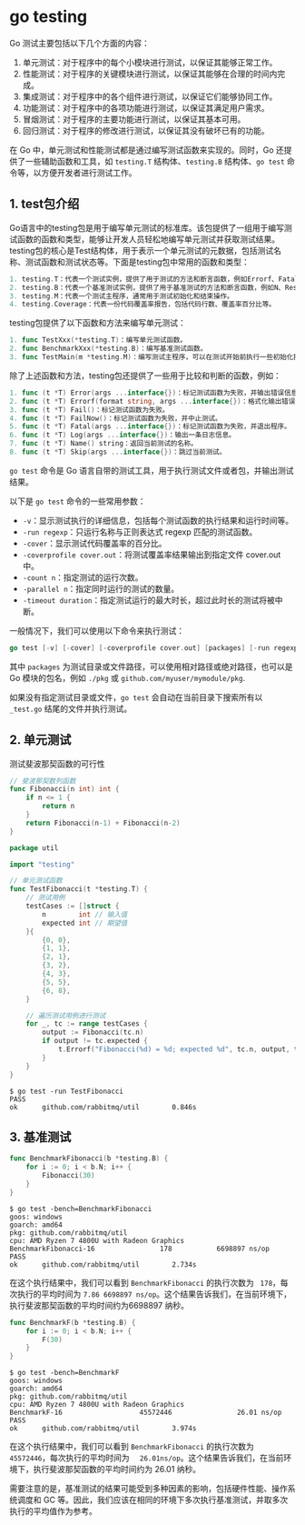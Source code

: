 # go testing

Go 测试主要包括以下几个方面的内容：

1. 单元测试：对于程序中的每个小模块进行测试，以保证其能够正常工作。
2. 性能测试：对于程序的关键模块进行测试，以保证其能够在合理的时间内完成。
3. 集成测试：对于程序中的各个组件进行测试，以保证它们能够协同工作。
4. 功能测试：对于程序中的各项功能进行测试，以保证其满足用户需求。
5. 冒烟测试：对于程序的主要功能进行测试，以保证其基本可用。
6. 回归测试：对于程序的修改进行测试，以保证其没有破坏已有的功能。

在 Go 中，单元测试和性能测试都是通过编写测试函数来实现的。同时，Go 还提供了一些辅助函数和工具，如 `testing.T` 结构体、`testing.B` 结构体、`go test` 命令等，以方便开发者进行测试工作。

## 1. test包介绍

Go语言中的testing包是用于编写单元测试的标准库。该包提供了一组用于编写测试函数的函数和类型，能够让开发人员轻松地编写单元测试并获取测试结果。testing包的核心是Test结构体，用于表示一个单元测试的元数据，包括测试名称、测试函数和测试状态等。下面是testing包中常用的函数和类型：

```go
1. testing.T：代表一个测试实例，提供了用于测试的方法和断言函数，例如Errorf、Fatal、Log等等。
2. testing.B：代表一个基准测试实例，提供了用于基准测试的方法和断言函数，例如N、ResetTimer、StopTimer等等。
3. testing.M：代表一个测试主程序，通常用于测试初始化和结束操作。
4. testing.Coverage：代表一份代码覆盖率报告，包括代码行数、覆盖率百分比等。
```



testing包提供了以下函数和方法来编写单元测试：

```go
1. func TestXxx(*testing.T)：编写单元测试函数。
2. func BenchmarkXxx(*testing.B)：编写基准测试函数。
3. func TestMain(m *testing.M)：编写测试主程序，可以在测试开始前执行一些初始化操作，例如打开数据库连接等等。
```

除了上述函数和方法，testing包还提供了一些用于比较和判断的函数，例如：

```go
1. func (t *T) Error(args ...interface{})：标记测试函数为失败，并输出错误信息。
2. func (t *T) Errorf(format string, args ...interface{})：格式化输出错误信息。
3. func (t *T) Fail()：标记测试函数为失败。
4. func (t *T) FailNow()：标记测试函数为失败，并中止测试。
5. func (t *T) Fatal(args ...interface{})：标记测试函数为失败，并退出程序。
6. func (t *T) Log(args ...interface{})：输出一条日志信息。
7. func (t *T) Name() string：返回当前测试的名称。
8. func (t *T) Skip(args ...interface{})：跳过当前测试。
```

`go test` 命令是 Go 语言自带的测试工具，用于执行测试文件或者包，并输出测试结果。

以下是 `go test` 命令的一些常用参数：

- `-v`：显示测试执行的详细信息，包括每个测试函数的执行结果和运行时间等。
- `-run regexp`：只运行名称与正则表达式 regexp 匹配的测试函数。
- `-cover`：显示测试代码覆盖率的百分比。
- `-coverprofile cover.out`：将测试覆盖率结果输出到指定文件 cover.out 中。
- `-count n`：指定测试的运行次数。
- `-parallel n`：指定同时运行的测试的数量。
- `-timeout duration`：指定测试运行的最大时长，超过此时长的测试将被中断。

一般情况下，我们可以使用以下命令来执行测试：

```go
go test [-v] [-cover] [-coverprofile cover.out] [packages] [-run regexp]
```

其中 `packages` 为测试目录或文件路径，可以使用相对路径或绝对路径，也可以是 Go 模块的包名，例如 `./pkg` 或 `github.com/myuser/mymodule/pkg`.

如果没有指定测试目录或文件，`go test` 会自动在当前目录下搜索所有以 `_test.go` 结尾的文件并执行测试。

## 2. 单元测试

测试斐波那契函数的可行性

```go
// 斐波那契数列函数
func Fibonacci(n int) int {
	if n <= 1 {
		return n
	}
	return Fibonacci(n-1) + Fibonacci(n-2)
}
```

```go
package util

import "testing"

// 单元测试函数
func TestFibonacci(t *testing.T) {
	// 测试用例
	testCases := []struct {
		n        int // 输入值
		expected int // 期望值
	}{
		{0, 0},
		{1, 1},
		{2, 1},
		{3, 2},
		{4, 3},
		{5, 5},
		{6, 8},
	}

	// 遍历测试用例进行测试
	for _, tc := range testCases {
		output := Fibonacci(tc.n)
		if output != tc.expected {
			t.Errorf("Fibonacci(%d) = %d; expected %d", tc.n, output, tc.expected)
		}
	}
}

```

```shell
$ go test -run TestFibonacci
PASS
ok      github.com/rabbitmq/util        0.846s
```

## 3. 基准测试

```go
func BenchmarkFibonacci(b *testing.B) {
	for i := 0; i < b.N; i++ {
		Fibonacci(30)
	}
}
```

```shell
$ go test -bench=BenchmarkFibonacci
goos: windows
goarch: amd64
pkg: github.com/rabbitmq/util
cpu: AMD Ryzen 7 4800U with Radeon Graphics         
BenchmarkFibonacci-16                178           6698897 ns/op
PASS
ok      github.com/rabbitmq/util        2.734s
```

在这个执行结果中，我们可以看到 `BenchmarkFibonacci` 的执行次数为 ` 178`，每次执行的平均时间为 `7.86 6698897 ns/op`。这个结果告诉我们，在当前环境下，执行斐波那契函数的平均时间约为6698897 纳秒。

```GO
func BenchmarkF(b *testing.B) {
	for i := 0; i < b.N; i++ {
		F(30)
	}
}
```

```shell
$ go test -bench=BenchmarkF
goos: windows
goarch: amd64
pkg: github.com/rabbitmq/util
cpu: AMD Ryzen 7 4800U with Radeon Graphics         
BenchmarkF-16                   45572446                26.01 ns/op
PASS
ok      github.com/rabbitmq/util        3.974s

```

在这个执行结果中，我们可以看到 `BenchmarkFibonacci` 的执行次数为 `  45572446 `，每次执行的平均时间为 `  26.01ns/op`。这个结果告诉我们，在当前环境下，执行斐波那契函数的平均时间约为  26.01 纳秒。

需要注意的是，基准测试的结果可能受到多种因素的影响，包括硬件性能、操作系统调度和 GC 等。因此，我们应该在相同的环境下多次执行基准测试，并取多次执行的平均值作为参考。